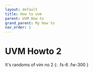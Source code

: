 ```yaml
---
layout: default
title: How to uvm
parent: UVM How to
grand_parent: My How to
nav_order: 1
---
```


# UVM Howto 2
It's randoms of vim
no 2
{: .fs-6 .fw-300 }

